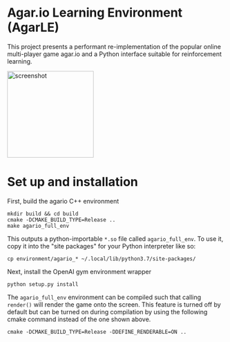 # Agar.io Learning Environment (AgarLE)

This project presents a performant re-implementation of the popular online multi-player
game agar.io and a Python interface suitable for reinforcement learning.

<img width="200" alt="screenshot" src="https://user-images.githubusercontent.com/15920014/57587859-dbb31400-74c0-11e9-8f47-3e39113b99b4.png">

# Set up and installation

First, build the agario C++ environment

    mkdir build && cd build
    cmake -DCMAKE_BUILD_TYPE=Release ..
    make agario_full_env

This outputs a python-importable `*.so` file called `agario_full_env`. To
use it, copy it into the "site packages" for your Python interpreter like so:

    cp environment/agario_* ~/.local/lib/python3.7/site-packages/

Next, install the OpenAI gym environment wrapper

    python setup.py install

The `agario_full_env` environment can be compiled such that calling `render()`
will render the game onto the screen. This feature is turned off by default
but can be turned on during compilation by using the following cmake
command instead of the one shown above. 

    cmake -DCMAKE_BUILD_TYPE=Release -DDEFINE_RENDERABLE=ON ..
